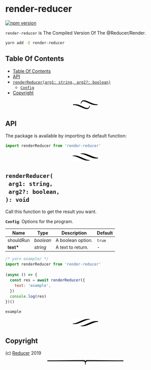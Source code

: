 # render-reducer

[![npm version](https://badge.fury.io/js/render-reducer.svg)](https://npmjs.org/package/render-reducer)

`render-reducer` is The Compiled Version Of The @Reducer/Render.

```sh
yarn add -E render-reducer
```

## Table Of Contents

- [Table Of Contents](#table-of-contents)
- [API](#api)
- [`renderReducer(arg1: string, arg2?: boolean)`](#mynewpackagearg1-stringarg2-boolean-void)
  * [`Config`](#type-config)
- [Copyright](#copyright)

<p align="center"><a href="#table-of-contents"><img src=".documentary/section-breaks/0.svg?sanitize=true"></a></p>

## API

The package is available by importing its default function:

```js
import renderReducer from 'render-reducer'
```

<p align="center"><a href="#table-of-contents"><img src=".documentary/section-breaks/1.svg?sanitize=true"></a></p>

## `renderReducer(`<br/>&nbsp;&nbsp;`arg1: string,`<br/>&nbsp;&nbsp;`arg2?: boolean,`<br/>`): void`

Call this function to get the result you want.

__<a name="type-config">`Config`</a>__: Options for the program.

|   Name    |   Type    |    Description    | Default |
| --------- | --------- | ----------------- | ------- |
| shouldRun | _boolean_ | A boolean option. | `true`  |
| __text*__ | _string_  | A text to return. | -       |

```js
/* yarn example/ */
import renderReducer from 'render-reducer'

(async () => {
  const res = await renderReducer({
    text: 'example',
  })
  console.log(res)
})()
```
```
example
```

<p align="center"><a href="#table-of-contents"><img src=".documentary/section-breaks/2.svg?sanitize=true"></a></p>

## Copyright

(c) [Reducer][1] 2019

[1]: https://rdcr.artd.eco

<p align="center"><a href="#table-of-contents"><img src=".documentary/section-breaks/-1.svg?sanitize=true"></a></p>